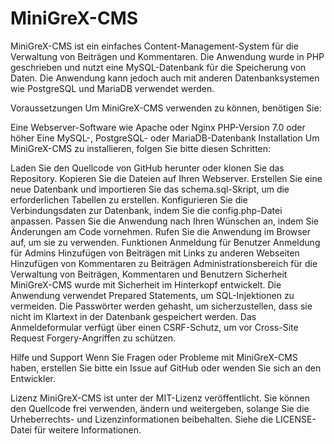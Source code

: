 # MiniGreX-CMS
MiniGreX-CMS ist ein einfaches Content-Management-System für die Verwaltung von Beiträgen und Kommentaren. 
Die Anwendung wurde in PHP geschrieben und nutzt eine MySQL-Datenbank für die Speicherung von Daten. Die Anwendung kann jedoch auch mit anderen Datenbanksystemen wie PostgreSQL und MariaDB verwendet werden.

Voraussetzungen
Um MiniGreX-CMS verwenden zu können, benötigen Sie:

Eine Webserver-Software wie Apache oder Nginx
PHP-Version 7.0 oder höher
Eine MySQL-, PostgreSQL- oder MariaDB-Datenbank
Installation
Um MiniGreX-CMS zu installieren, folgen Sie bitte diesen Schritten:

Laden Sie den Quellcode von GitHub herunter oder klonen Sie das Repository.
Kopieren Sie die Dateien auf Ihren Webserver.
Erstellen Sie eine neue Datenbank und importieren Sie das schema.sql-Skript, um die erforderlichen Tabellen zu erstellen.
Konfigurieren Sie die Verbindungsdaten zur Datenbank, indem Sie die config.php-Datei anpassen.
Passen Sie die Anwendung nach Ihren Wünschen an, indem Sie Änderungen am Code vornehmen.
Rufen Sie die Anwendung im Browser auf, um sie zu verwenden.
Funktionen
Anmeldung für Benutzer
Anmeldung für Admins
Hinzufügen von Beiträgen mit Links zu anderen Webseiten
Hinzufügen von Kommentaren zu Beiträgen
Administrationsbereich für die Verwaltung von Beiträgen, Kommentaren und Benutzern
Sicherheit
MiniGreX-CMS wurde mit Sicherheit im Hinterkopf entwickelt. Die Anwendung verwendet Prepared Statements, um SQL-Injektionen zu vermeiden. Die Passwörter werden gehasht, um sicherzustellen, dass sie nicht im Klartext in der Datenbank gespeichert werden. Das Anmeldeformular verfügt über einen CSRF-Schutz, um vor Cross-Site Request Forgery-Angriffen zu schützen.

Hilfe und Support
Wenn Sie Fragen oder Probleme mit MiniGreX-CMS haben, erstellen Sie bitte ein Issue auf GitHub oder wenden Sie sich an den Entwickler.

Lizenz
MiniGreX-CMS ist unter der MIT-Lizenz veröffentlicht. Sie können den Quellcode frei verwenden, ändern und weitergeben, solange Sie die Urheberrechts- und Lizenzinformationen beibehalten. Siehe die LICENSE-Datei für weitere Informationen.
